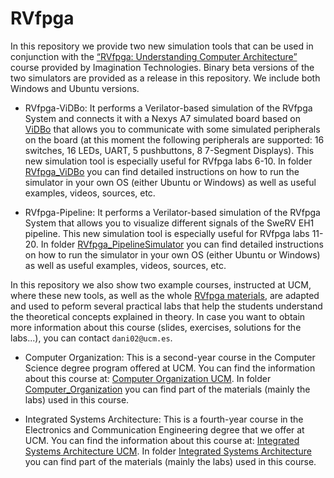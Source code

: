 # RVfpga
In this repository we provide two new simulation tools that can be used in conjunction with the [“RVfpga: Understanding Computer Architecture”](https://university.imgtec.com/rvfpga-el2-v3-0-english-downloads-page/) course provided by Imagination Technologies. Binary beta versions of the two simulators are provided as a release in this repository. We include both Windows and Ubuntu versions.

+ RVfpga-ViDBo: It performs a Verilator-based simulation of the RVfpga System and connects it with a Nexys A7 simulated board based on [ViDBo](https://github.com/olofk/vidbo) that allows you to communicate with some simulated peripherals on the board (at this moment the following peripherals are supported: 16 switches, 16 LEDs, UART, 5 pushbuttons, 8 7-Segment Displays). This new simulation tool is especially useful for RVfpga labs 6-10. In folder [RVfpga_ViDBo](https://github.com/artecs-group/RVfpga-sim-addons/tree/main/RVfpga_ViDBo) you can find detailed instructions on how to run the simulator in your own OS (either Ubuntu or Windows) as well as useful examples, videos, sources, etc.

<!-- 
<p align="center">
  <img src="RVfpga_ViDBo.png" width=60% height=60%>
</p>
-->

+ RVfpga-Pipeline: It performs a Verilator-based simulation of the RVfpga System that allows you to visualize different signals of the SweRV EH1 pipeline. This new simulation tool is especially useful for RVfpga labs 11-20. In folder [RVfpga_PipelineSimulator](https://github.com/artecs-group/RVfpga-sim-addons/tree/main/RVfpga_PipelineSimulator) you can find detailed instructions on how to run the simulator in your own OS (either Ubuntu or Windows) as well as useful examples, videos, sources, etc.

<!-- 
<p align="center">
  <img src="RVfpga_PipelineSimulator.png" width=90% height=90%>
</p>
-->


In this repository we also show two example courses, instructed at UCM, where these new tools, as well as the whole [RVfpga materials](https://university.imgtec.com/rvfpga-el2-v3-0-english-downloads-page/), are adapted and used to peform several practical labs that help the students understand the theoretical concepts explained in theory. In case you want to obtain more information about this course (slides, exercises, solutions for the labs...), you can contact ```dani02@ucm.es```.

+ Computer Organization: This is a second-year course in the Computer Science degree program offered at UCM. You can find the information about this course at: [Computer Organization UCM](http://web.fdi.ucm.es/UCMFiles/pdf/FICHAS_DOCENTES/2024/8413.pdf). In folder [Computer_Organization](https://github.com/artecs-group/RVfpga-sim-addons/tree/main/Computer_Organization) you can find part of the materials (mainly the labs) used in this course.

+ Integrated Systems Architecture: This is a fourth-year course in the Electronics and Communication Engineering degree that we offer at UCM. You can find the information about this course at: [Integrated Systems Architecture UCM](https://fisicas.ucm.es/data/cont/docs/18-2021-09-01-2021-22%20Gu%C3%ADa%20Docente%20GIEC%20v1.1-157-16091.pdf). In folder [Integrated Systems Architecture](https://github.com/artecs-group/RVfpga-sim-addons/tree/main/Integrated_Systems_Architecture) you can find part of the materials (mainly the labs) used in this course.
